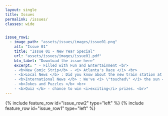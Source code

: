 ```yaml
---
layout: single
title: Issues
permalink: /issues/
classes: wide


issue_row1:
  - image_path: "assets/issues/images/issue01.png"
    alt: "Issue 01"
    title: "Issue 01 - New Year Special"
    url: "assets/issues/images/issue01.pdf"
    btn_label: "Download the issue here"
    excerpt: " - Filled with Fun and Entertainment <br> 
    - <b>New Comic Strip</b> - <i> Atlanta's Race </i> <br> 
    - <b>Local News </b> : Did you know about the new train station at <i> Beaulieu </i> ? <br>
    - <b>International News </b> : We've <i> \"touched\" </i> the sun <br>
    - <b>Jokes and Puzzles </b> <br>
    - <b>Quiz </b> - chance to win <i>exciting</i> prizes. <br>"
---
```


<style>
    .page__content .archive__item-title {
    margin-top: 0.1em;
    border-bottom: solid;
}
    .page__content p, .page__content li, .page__content dl {
    font-size: 1em;
    line-height: 1.2em;
}
    #issue-one a{
        color: #000;
        }
</style>

{% include feature_row id="issue_row2" type="left" %}
{% include feature_row id="issue_row1" type="left" %}
